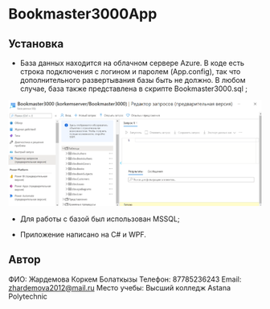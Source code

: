 # Bookmaster3000App

## Установка

* База данных находится на облачном сервере Azure. В коде есть строка подключения с логином и паролем (App.config), так что дополнительного развертывания базы быть не должно.
В любом случае, база также представлена в скрипте Bookmaster3000.sql ;

![Скрин базы на облаке](https://github.com/kkorkemm/Bookmaster3000App/blob/master/Скрин%20базы%20на%20облаке.png)

* Для работы с базой был использован MSSQL;

* Приложение написано на C# и WPF.

## Автор
ФИО: Жардемова Коркем Болаткызы
Телефон: 87785236243
Email: zhardemova2012@mail.ru
Место учебы: Высший колледж Astana Polytechnic

